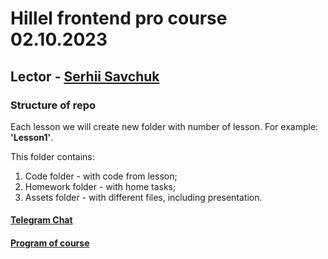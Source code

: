 # Hillel frontend pro course 02.10.2023
## Lector - [Serhii Savchuk](https://www.linkedin.com/in/sergey-savchuk-fronend/)

### Structure of repo
Each lesson we will create new folder with number of lesson. For example: **'Lesson1'**.

This folder contains:
1. Code folder - with code from lesson;
2. Homework folder - with home tasks;
3. Assets folder - with different files, including presentation.

#### [Telegram Chat](https://t.me/+H31okH2oAXcxM2Uy)
#### [Program of course](https://lms.ithillel.ua/groups/64e8915b120d1c4d470261b5/program)
